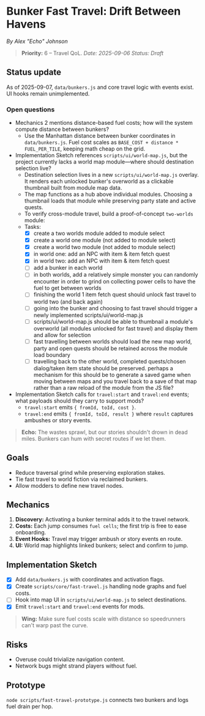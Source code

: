 # Bunker Fast Travel: Drift Between Havens

*By Alex "Echo" Johnson*
> **Priority:** 6 – Travel QoL.
*Date: 2025-09-06*
*Status: Draft*

## Status update
As of 2025-09-07, `data/bunkers.js` and core travel logic with events exist. UI hooks remain unimplemented.

### Open questions
- Mechanics 2 mentions distance-based fuel costs; how will the system compute distance between bunkers?
  - Use the Manhattan distance between bunker coordinates in `data/bunkers.js`. Fuel cost scales as `BASE_COST + distance * FUEL_PER_TILE`, keeping math cheap on the grid.
- Implementation Sketch references `scripts/ui/world-map.js`, but the project currently lacks a world map module—where should destination selection live?
  - Destination selection lives in a new `scripts/ui/world-map.js` overlay. It renders each unlocked bunker's overworld as a clickable thumbnail built from module map data.
  - The map functions as a hub above individual modules. Choosing a thumbnail loads that module while preserving party state and active quests.
  - To verify cross-module travel, build a proof-of-concept `two-worlds` module:
  - Tasks:
    - [x] create a two worlds module added to module select
    - [x] create a world one module (not added to module select)
    - [x] create a world two module (not added to module select)
    - [x] in world one: add an NPC with item & item fetch quest
    - [x] in world two: add an NPC with item & item fetch quest
    - [ ] add a bunker in each world
    - [ ] in both worlds, add a relatively simple monster you can randomly encounter in order to grind on collecting power cells to have the fuel to get between worlds
    - [ ] finishing the world 1 item fetch quest should unlock fast travel to world two (and back again)
    - [ ] going into the bunker and choosing to fast travel should trigger a newly implemented scripts/ui/world-map.js
    - [ ] scripts/ui/world-map.js should be able to thumbnail a module's overworld (all modules unlocked for fast travel) and display them and allow for selection
    - [ ] fast travelling between worlds should load the new map world, party and open quests should be retained across the module load boundary
    - [ ] travelling back to the other world, completed quests/chosen dialog/taken item state should be preserved. perhaps a mechanism for this should be to generate a saved game when moving between maps and you travel back to a save of that map rather than a raw reload of the module from the JS file?
- Implementation Sketch calls for `travel:start` and `travel:end` events; what payloads should they carry to support mods?
  - `travel:start` emits `{ fromId, toId, cost }`.
  - `travel:end` emits `{ fromId, toId, result }` where `result` captures ambushes or story events.

> **Echo:** The wastes sprawl, but our stories shouldn't drown in dead miles. Bunkers can hum with secret routes if we let them.

## Goals
- Reduce traversal grind while preserving exploration stakes.
- Tie fast travel to world fiction via reclaimed bunkers.
- Allow modders to define new travel nodes.

## Mechanics
1. **Discovery:** Activating a bunker terminal adds it to the travel network.
2. **Costs:** Each jump consumes `fuel cells`; the first trip is free to ease onboarding.
3. **Event Hooks:** Travel may trigger ambush or story events en route.
4. **UI:** World map highlights linked bunkers; select and confirm to jump.

## Implementation Sketch
- [x] Add `data/bunkers.js` with coordinates and activation flags.
- [x] Create `scripts/core/fast-travel.js` handling node graphs and fuel costs.
- [ ] Hook into map UI in `scripts/ui/world-map.js` to select destinations.
- [x] Emit `travel:start` and `travel:end` events for mods.

> **Wing:** Make sure fuel costs scale with distance so speedrunners can't warp past the curve.

## Risks
- Overuse could trivialize navigation content.
- Network bugs might strand players without fuel.

## Prototype
`node scripts/fast-travel-prototype.js` connects two bunkers and logs fuel drain per hop.
